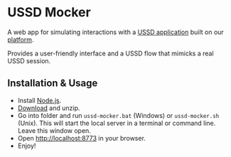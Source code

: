 # USSD Mocker

A web app for simulating interactions with a [USSD application](https://developers.hubtel.com/docs/general-services-1) built on our [platform](https://developers.hubtel.com/docs/general-services-1).

Provides a user-friendly interface and a USSD flow that mimicks a real USSD session.

## Installation & Usage

* Install [Node.js](http://nodejs.org).
* [Download](https://github.com/hubtel/ussd-mocker/archive/master.zip) and unzip.
* Go into folder and run `ussd-mocker.bat` (Windows) or `ussd-mocker.sh` (Unix). This will start the local server in a terminal or command line. Leave this window open.
* Open [http://localhost:8773](http://localhost:8773) in your browser.
* Enjoy!

